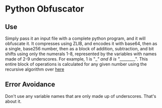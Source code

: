 # Python Obfuscator
## Use
Simply pass it an input file with a complete python program, and it will obfuscate it. It compresses using ZLIB, and encodes it with base64, then as a single, base256 number, then as a block of addition, subtraction, and bit shifts using only the numerals 1-8, represented by the variables with names made of 2-9 underscores. For example, 1 is "\__" and 8 is "_________". This entire block of operations is calculated for any given number using the recursive algorithm over [here](https://benkurtovic.com/2014/06/01/obfuscating-hello-world.html)
## Error Avoidance
Don't use any variable names that are only made up of underscores. That's about it.
